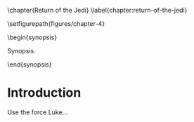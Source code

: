 \chapter{Return of the Jedi} \label{chapter:return-of-the-jedi}

\setfigurepath{figures/chapter-4}

\begin{synopsis}

Synopsis.

\end{synopsis}

Introduction
============

Use the force Luke...

